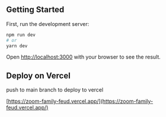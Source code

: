 ## Getting Started

First, run the development server:

```bash
npm run dev
# or
yarn dev
```

Open [http://localhost:3000](http://localhost:3000) with your browser to see the result.

## Deploy on Vercel

push to main branch to deploy to vercel

[https://zoom-family-feud.vercel.app/](https://zoom-family-feud.vercel.app/)